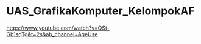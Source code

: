 # UAS_GrafikaKomputer_KelompokAF
https://www.youtube.com/watch?v=OSt-Gb1sqTg&t=2s&ab_channel=AgeUse
